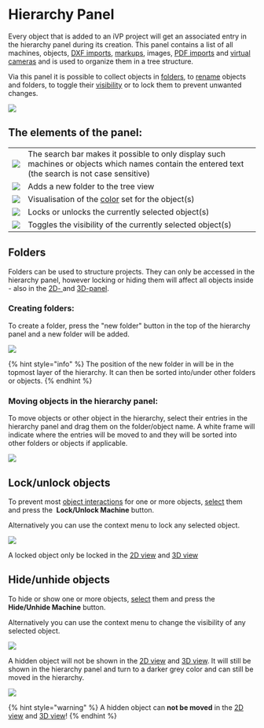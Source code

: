 # Hierarchy Panel

Every object that is added to an iVP project will get an associated entry in the hierarchy panel during its creation. This panel contains a list of all machines, objects, [DXF imports](../advanced-tools/dxf-tool.md), [markups](../advanced-tools/markup-tool.md), images, [PDF imports](../getting-started/importing-pdfs.md) and [virtual cameras](../advanced-tools/virtual-cameras.md) and is used to organize them in a tree structure. 

Via this panel it is possible to collect objects in [folders](#folders), to [rename](../machines/renaming-objects-and-folders.md) objects and folders, to toggle their [visibility](#visibility) or to lock them to prevent unwanted changes.

![](../../../.gitbook/assets/hierarchy.jpg)

## The elements of the panel:

|                                                           |                                                                                                                                                   |
| --------------------------------------------------------- | ------------------------------------------------------------------------------------------------------------------------------------------------- |
| ![](../../../.gitbook/assets/Hierarchy_search.jpg)        | The search bar makes it possible to only display such machines or objects which names contain the entered text (the search is not case sensitive) |
| ![](../../../.gitbook/assets/Hierarchy_folder_button.jpg) | Adds a new folder to the tree view                                                                                                                |
| ![](../../../.gitbook/assets/Hierarchy_color.jpg)         | Visualisation of the [color](../machines/highlighting-objects.md) set for the object(s)                                                           |
| ![](../../../.gitbook/assets/Hierarchy_lock.jpg)          | Locks or unlocks the currently selected object(s)                                                                                                 |
| ![](../../../.gitbook/assets/Hierarchy_visibility.jpg)    | Toggles the visibility of the currently selected object(s)                                                                                        |

## Folders

Folders can be used to structure projects. They can only be accessed in the hierarchy panel, however locking or hiding them will affect all objects inside - also in the [2D- ](../user-interface/the-2d-panel.md)and [3D-panel](../user-interface/the-3d-panel.md).

### Creating folders:

To create a folder, press the "new folder" button in the top of the hierarchy panel and a new folder will be added.

![](../../../.gitbook/assets/Hierarchy_new_folder.jpg)

{% hint style="info" %}
The position of the new folder in will be in the topmost layer of the hierarchy. It can then be sorted into/under other folders or objects. 
{% endhint %}

### Moving objects in the hierarchy panel:

To move objects or other object in the hierarchy, select their entries in the hierarchy panel and drag them on the folder/object name. A white frame will indicate where the entries will be moved to and they will be sorted into other folders or objects if applicable.

![](../../../.gitbook/assets/Hierarchy_move.jpg)

## Lock/unlock objects

To prevent most [object interactions](../machines/README.md) for one or more objects, [select](../machines/selecting-and-moving-objects.md#selecting-objects-via-the-machine-list-panel) them and press the <img src="../../../.gitbook/assets/Hierarchy_lock.jpg" alt="" data-size="line"> **Lock/Unlock Machine** button.

Alternatively you can use the context menu to lock any selected object.

![](../../../.gitbook/assets/Hierarchy_context_lock.jpg)

A locked object only be locked in the [2D view](the-2d-panel.md) and [3D view](the-3d-panel.md)

## Hide/unhide objects

To hide or show one or more objects, [select](../machines/selecting-and-moving-objects.md#selecting-objects-via-the-machine-list-panel) them and press the <img src="../../../.gitbook/assets/Hierarchy_visibility.jpg" alt="" data-size="line"> **Hide/Unhide Machine** button.

Alternatively you can use the context menu to change the visibility of any selected object.

![](../../../.gitbook/assets/Hierarchy_context_visibility.jpg)

A hidden object will not be shown in the [2D view](the-2d-panel.md) and [3D view](the-3d-panel.md). It will still be shown in the hierarchy panel and turn to a darker grey color and can still be moved in the hierarchy. 

![](../../../.gitbook/assets/Hierarchy_hidden_object.jpg)

{% hint style="warning" %}
A hidden object can **not be moved** in the [2D view](the-2d-panel.md) and [3D view](the-3d-panel.md)! 
{% endhint %}